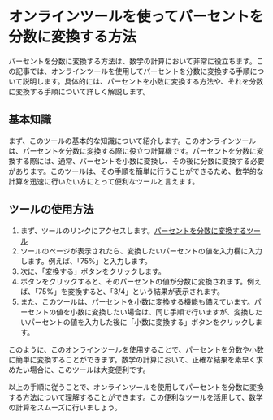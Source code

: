 オンラインツールを使ってパーセントを分数に変換する方法
===========================

パーセントを分数に変換する方法は、数学の計算において非常に役立ちます。この記事では、オンラインツールを使用してパーセントを分数に変換する手順について説明します。具体的には、パーセントを小数に変換する方法や、それを分数に変換する手順について詳しく解説します。

基本知識
----

まず、このツールの基本的な知識について紹介します。このオンラインツールは、パーセントを分数に変換する際に役立つ計算機です。パーセントを分数に変換する際には、通常、パーセントを小数に変換し、その後に分数に変換する必要があります。このツールは、その手順を簡単に行うことができるため、数学的な計算を迅速に行いたい方にとって便利なツールと言えます。

ツールの使用方法
--------

1. まず、ツールのリンクにアクセスします。[パーセントを分数に変換するツール](https://www.onlinecalculatorsfree.com/ja/convert/percent-to-fraction.html)
2. ツールのページが表示されたら、変換したいパーセントの値を入力欄に入力します。例えば、「75%」と入力します。
3. 次に、「変換する」ボタンをクリックします。
4. ボタンをクリックすると、そのパーセントの値が分数に変換されます。例えば、「75%」を変換すると、「3/4」という結果が表示されます。
5. また、このツールは、パーセントを小数に変換する機能も備えています。パーセントの値を小数に変換したい場合は、同じ手順で行いますが、変換したいパーセントの値を入力した後に「小数に変換する」ボタンをクリックします。

このように、このオンラインツールを使用することで、パーセントを分数や小数に簡単に変換することができます。数学の計算において、正確な結果を素早く求めたい場合に、このツールは大変便利です。

以上の手順に従うことで、オンラインツールを使用してパーセントを分数に変換する方法について理解することができます。この便利なツールを活用して、数学の計算をスムーズに行いましょう。